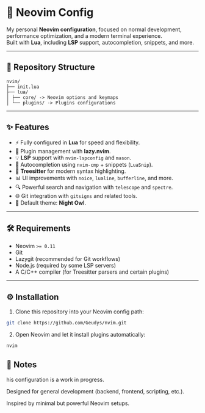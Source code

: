 # 🚀 Neovim Config

My personal **Neovim configuration**, focused on normal development, performance optimization, and a modern terminal experience.  
Built with **Lua**, including **LSP** support, autocompletion, snippets, and more.

---

## 📂 Repository Structure
```
nvim/
├── init.lua
├── lua/
│ ├── core/ -> Neovim options and keymaps
│ └── plugins/ -> Plugins configurations
```

---

## ✨ Features

- ⚡ Fully configured in **Lua** for speed and flexibility.  
- 🧩 Plugin management with **lazy.nvim**.  
- 💡 **LSP** support with `nvim-lspconfig` and `mason`.  
- 🔮 Autocompletion using `nvim-cmp` + snippets (`LuaSnip`).  
- 🌲 **Treesitter** for modern syntax highlighting.  
- 📊 UI improvements with `noice`, `lualine`, `bufferline`, and more.  
- 🔍 Powerful search and navigation with `telescope` and `spectre`.  
- 🌐 Git integration with `gitsigns` and related tools.  
- 🎨 Default theme: **Night Owl**.  

---

## 🛠️ Requirements

- Neovim `>= 0.11`
- Git
- Lazygit (recommended for Git workflows)
- Node.js (required by some LSP servers)
- A C/C++ compiler (for Treesitter parsers and certain plugins)

---

## ⚙️ Installation

1. Clone this repository into your Neovim config path:

```bash
git clone https://github.com/Geudys/nvim.git
```

2. Open Neovim and let it install plugins automatically:
```bash
nvim
```


## 📝 Notes

his configuration is a work in progress.

Designed for general development (backend, frontend, scripting, etc.).

Inspired by minimal but powerful Neovim setups.
